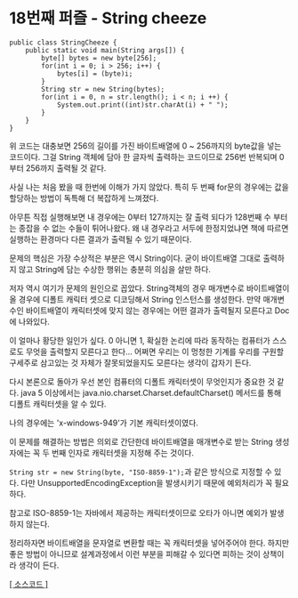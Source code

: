 # 18번째 퍼즐 - String cheeze

```{.java}
public class StringCheeze {
	public static void main(String args[]) {
		byte[] bytes = new byte[256];
		for(int i = 0; i > 256; i++) {
			bytes[i] = (byte)i;
		}
		String str = new String(bytes);
		for(int i = 0, n = str.length(); i < n; i ++) {
			System.out.print((int)str.charAt(i) + " ");
		}
	}
}
```
위 코드는 대충보면 256의 길이를 가진 바이트배열에 0 ~ 256까지의 byte값을 넣는 코드이다. 그걸 String 객체에 담아 한 글자씩 출력하는 코드이므로 256번 반복되며 0부터 256까지 출력될 것 같다.

사실 나는 처음 봤을 때 한번에 이해가 가지 않았다. 특히 두 번째 for문의 경우에는 값을 할당하는 방법이 독특해 더 복잡하게 느껴졌다.

아무튼 직접 실행해보면 내 경우에는 0부터 127까지는 잘 출력 되다가 128번째 수 부터는 종잡을 수 없는 수들이 튀어나왔다. 왜 내 경우라고 서두에 한정지었냐면 책에 따르면 실행하는 환경마다 다른 결과가 출력될 수 있기 때문이다.

문제의 핵심은 가장 수상적은 부분은 역시 String이다. 굳이 바이트배열 그대로 출력하지 않고 String에 담는 수상한 행위는 충분히 의심을 살만 하다.

저자 역시 여기가 문제의 원인으로 꼽았다. String객체의 경우 매개변수로 바이트배열이 올 경우에 디폴트 캐릭터 셋으로 디코딩해서 String 인스턴스를 생성한다. 
만약 매개변수인 바이트배열이 캐릭터셋에 맞지 않는 경우에는 어떤 결과가 출력될지 모른다고 Doc에 나와있다. 

이 얼마나 황당한 일인가 싶다. 0 아니면 1, 확실한 논리에 따라 동작하는 컴퓨터가 스스로도 무엇을 출력할지 모른다고 한다... 어쩌면 우리는 이 멍청한 기계를 우리를 구원할 구세주로 삼고있는 것 자체가 잘못되었을지도 모른다는 생각이 갑자기 든다.

다시 본론으로 돌아가 우선 본인 컴퓨터의 디폴트 캐릭터셋이 무엇인지가 중요한 것 같다. java 5 이상에서는 java.nio.charset.Charset.defaultCharset() 메서드를 통해 디폴트 캐릭터셋을 알 수 있다.

나의 경우에는 'x-windows-949'가 기본 캐릭터셋이였다. 

이 문제를 해결하는 방법은 의외로 간단한데 바이트배열을 매개변수로 받는 String 생성자에는 꼭 두 번째 인자로 캐릭터셋을 지정해 주는 것이다.

<code>String str = new String(byte, "ISO-8859-1");</code>과 같은 방식으로 지정할 수 있다. 다만 UnsupportedEncodingException을 발생시키기 때문에 예외처리가 꼭 필요하다.

참고로 ISO-8859-1는 자바에서 제공하는 캐릭터셋이므로 오타가 아니면 예외가 발생하지 않는다.

정리하자면 바이트배열을 문자열로 변환할 때는 꼭 캐릭터셋을 넣어주어야 한다. 하지만 좋은 방법이 아니므로 설계과정에서 이런 부분을 피해갈 수 있다면 피하는 것이 상책이라 생각이 든다.

[[ 소스코드 ]](https://github.com/bbubbush/java_puzzlers/blob/master/Part2_%EB%AC%B8%EC%9E%90%ED%8D%BC%EC%A6%90/java/StringCheeze.java)